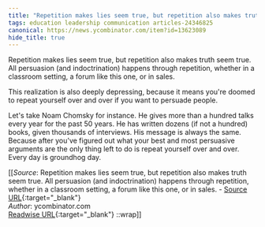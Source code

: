 ```yaml
---
title: "Repetition makes lies seem true, but repetition also makes truth ..."
tags: education leadership communication articles-24346825
canonical: https://news.ycombinator.com/item?id=13623089
hide_title: true
---
```


Repetition makes lies seem true, but repetition also makes truth seem true. All persuasion (and indoctrination) happens through repetition, whether in a classroom setting, a forum like this one, or in sales.

This realization is also deeply depressing, because it means you're doomed to repeat yourself over and over if you want to persuade people.

Let's take Noam Chomsky for instance. He gives more than a hundred talks every year for the past 50 years. He has written dozens (if not a hundred) books, given thousands of interviews. His message is always the same. Because after you've figured out what your best and most persuasive arguments are the only thing left to do is repeat yourself over and over. Every day is groundhog day.


[[_Source_: Repetition makes lies seem true, but repetition also makes truth seem true. All persuasion (and indoctrination) happens through repetition, whether in a classroom setting, a forum like this one, or in sales. - [Source URL](https://news.ycombinator.com/item?id=13623089){:target="_blank"}<br>
_Author_: ycombinator.com<br>
[Readwise URL](https://readwise.io/open/475469846){:target="_blank"}
::wrap]]